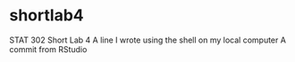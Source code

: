 # shortlab4
STAT 302 Short Lab 4
A line I wrote using the shell on my local computer
A commit from RStudio
